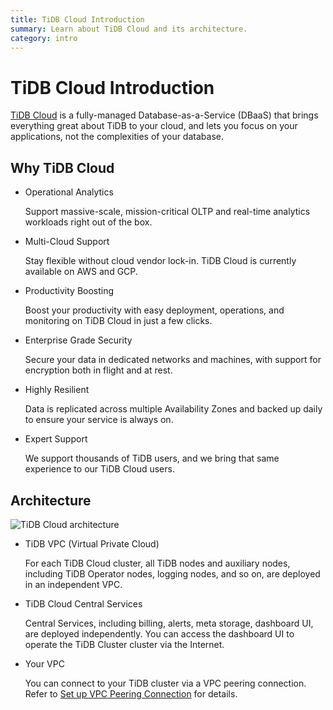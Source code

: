 ```yaml
---
title: TiDB Cloud Introduction
summary: Learn about TiDB Cloud and its architecture.
category: intro
---
```


# TiDB Cloud Introduction

[TiDB Cloud](https://pingcap.com/products/tidbcloud) is a fully-managed Database-as-a-Service (DBaaS) that brings everything great about TiDB to your cloud, and lets you focus on your applications, not the complexities of your database.

## Why TiDB Cloud

- Operational Analytics

    Support massive-scale, mission-critical OLTP and real-time analytics workloads right out of the box.

- Multi-Cloud Support

    Stay flexible without cloud vendor lock-in. TiDB Cloud is currently available on AWS and GCP.

- Productivity Boosting

    Boost your productivity with easy deployment, operations, and monitoring on TiDB Cloud in just a few clicks.

- Enterprise Grade Security

    Secure your data in dedicated networks and machines, with support for encryption both in flight and at rest.

- Highly Resilient

    Data is replicated across multiple Availability Zones and backed up daily to ensure your service is always on.

- Expert Support

    We support thousands of TiDB users, and we bring that same experience to our TiDB Cloud users.

## Architecture

![TiDB Cloud architecture](/cloud/media/tidb-cloud-architecture.png)

- TiDB VPC (Virtual Private Cloud)

    For each TiDB Cloud cluster, all TiDB nodes and auxiliary nodes, including TiDB Operator nodes, logging nodes, and so on, are deployed in an independent VPC.

- TiDB Cloud Central Services

    Central Services, including billing, alerts, meta storage, dashboard UI, are deployed independently. You can access the dashboard UI to operate the TiDB Cluster cluster via the Internet.

- Your VPC

    You can connect to your TiDB cluster via a VPC peering connection. Refer to [Set up VPC Peering Connection](/cloud/set-up-vpc-peering-connections.md) for details.
